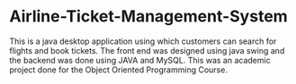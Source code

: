 # Airline-Ticket-Management-System
This is a java desktop application using which customers can search for flights and book tickets.
The front end was designed using java swing and the backend was done using JAVA and MySQL.
This was an academic project done for the Object Oriented Programming Course.
